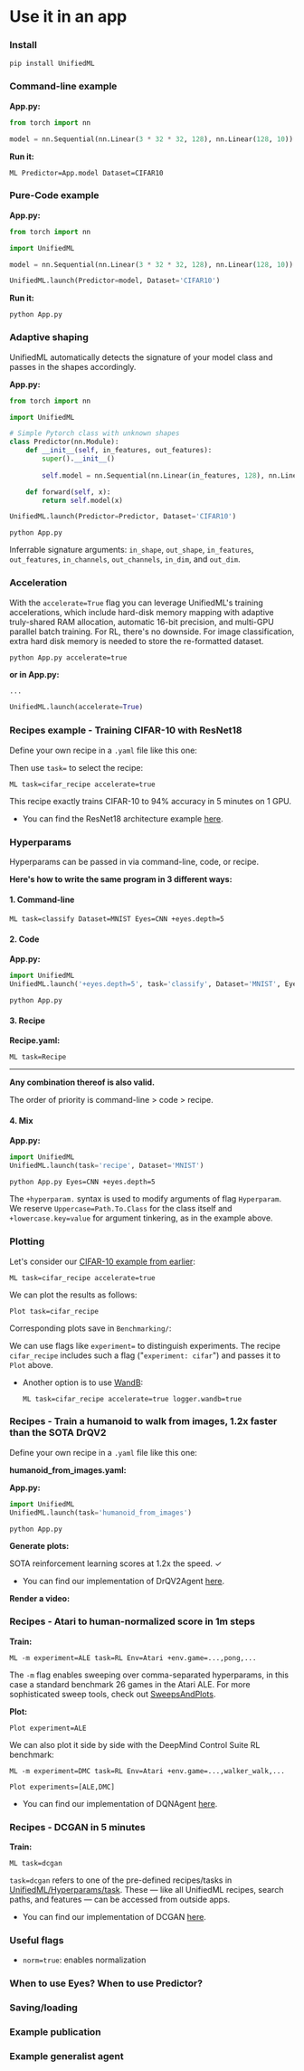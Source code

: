 # Use it in an app

### Install

```console
pip install UnifiedML
```

### Command-line example

**App.py:**

```python
from torch import nn

model = nn.Sequential(nn.Linear(3 * 32 * 32, 128), nn.Linear(128, 10))
```

**Run it:**

```console
ML Predictor=App.model Dataset=CIFAR10
```

### Pure-Code example

**App.py:**
```python
from torch import nn

import UnifiedML

model = nn.Sequential(nn.Linear(3 * 32 * 32, 128), nn.Linear(128, 10))

UnifiedML.launch(Predictor=model, Dataset='CIFAR10')
```

**Run it:**

```console
python App.py
```

### Adaptive shaping

UnifiedML automatically detects the signature of your model class and passes in the shapes accordingly.

**App.py:**

```python
from torch import nn

import UnifiedML

# Simple Pytorch class with unknown shapes
class Predictor(nn.Module): 
    def __init__(self, in_features, out_features):
        super().__init__()
        
        self.model = nn.Sequential(nn.Linear(in_features, 128), nn.Linear(128, out_features))

    def forward(self, x):
        return self.model(x)

UnifiedML.launch(Predictor=Predictor, Dataset='CIFAR10')
```

```console
python App.py
```

Inferrable signature arguments: ```in_shape```, ```out_shape```, ```in_features```, ```out_features```, ```in_channels```, ```out_channels```, ```in_dim```, and ```out_dim```.

### Acceleration

With the ```accelerate=True``` flag you can leverage UnifiedML's training accelerations, which include hard-disk memory mapping with adaptive truly-shared RAM allocation, automatic 16-bit precision, and multi-GPU parallel batch training. For RL, there's no downside. For image classification, extra hard disk memory is needed to store the re-formatted dataset. 

```console
python App.py accelerate=true
```

**or in App.py:**

```python
...

UnifiedML.launch(accelerate=True)
```

### Recipes example - Training CIFAR-10 with ResNet18

Define your own recipe in a ```.yaml``` file like this one:

Then use ```task=``` to select the recipe:

```console
ML task=cifar_recipe accelerate=true
```

This recipe exactly trains CIFAR-10 to 94% accuracy in 5 minutes on 1 GPU. 

* You can find the ResNet18 architecture example [here]().

### Hyperparams

Hyperparams can be passed in via command-line, code, or recipe.

**Here's how to write the same program in 3 different ways:**

#### 1. Command-line

```console
ML task=classify Dataset=MNIST Eyes=CNN +eyes.depth=5
```

#### 2. Code

**App.py:**
```python
import UnifiedML
UnifiedML.launch('+eyes.depth=5', task='classify', Dataset='MNIST', Eyes='CNN')
```

```console
python App.py
```

#### 3. Recipe

**Recipe.yaml:**

```console
ML task=Recipe
```

---

**Any combination thereof is also valid.** 

The order of priority is command-line > code > recipe. 

#### 4. Mix

**App.py:**
```python
import UnifiedML
UnifiedML.launch(task='recipe', Dataset='MNIST')
```

```console
python App.py Eyes=CNN +eyes.depth=5
```

The ```+hyperparam.``` syntax is used to modify arguments of flag ```Hyperparam```. We reserve ```Uppercase=Path.To.Class``` for the class itself and ```+lowercase.key=value``` for argument tinkering, as in the example above.

### Plotting

Let's consider our [CIFAR-10 example from earlier](#recipes-example---training-cifar-10-with-resnet18):

```console
ML task=cifar_recipe accelerate=true
```

We can plot the results as follows:

```console
Plot task=cifar_recipe
```

Corresponding plots save in ```Benchmarking/```:

We can use flags like ```experiment=``` to distinguish experiments. The recipe ```cifar_recipe``` includes such a flag ("```experiment: cifar```") and passes it to ```Plot``` above.

* Another option is to use [WandB]():

    ```console
    ML task=cifar_recipe accelerate=true logger.wandb=true
    ```

### Recipes - Train a humanoid to walk from images, 1.2x faster than the SOTA DrQV2

Define your own recipe in a ```.yaml``` file like this one:

**humanoid_from_images.yaml:**

[//]: # (Maybe mention that default: RL@global imports the RL pre-defined recipe from UnifiedML/Hyperparams/task)

**App.py:**

```python
import UnifiedML
UnifiedML.launch(task='humanoid_from_images')
```

```console
python App.py
```

**Generate plots:**

SOTA reinforcement learning scores at 1.2x the speed. ✓

* You can find our implementation of DrQV2Agent [here]().

**Render a video:**

### Recipes - Atari to human-normalized score in 1m steps

**Train:**

```console
ML -m experiment=ALE task=RL Env=Atari +env.game=...,pong,...
```

The ```-m``` flag enables sweeping over comma-separated hyperparams, in this case a standard benchmark 26 games in the Atari ALE. For more sophisticated sweep tools, check out [SweepsAndPlots]().

**Plot:**

```console
Plot experiment=ALE
```

We can also plot it side by side with the DeepMind Control Suite RL benchmark:

```console
ML -m experiment=DMC task=RL Env=Atari +env.game=...,walker_walk,...
```

```console
Plot experiments=[ALE,DMC]
```

* You can find our implementation of DQNAgent [here]().

### Recipes - DCGAN in 5 minutes

**Train:**

```console
ML task=dcgan
```

[//]: # (Plots, reel)
[//]: # (caption: something .. as saved in ```Benchmarking/```.)

```task=dcgan``` refers to one of the pre-defined recipes/tasks in [UnifiedML/Hyperparams/task](). These — like all UnifiedML recipes, search paths, and features — can be accessed from outside apps.

* You can find our implementation of DCGAN [here]().

### Useful flags

* ```norm=true```: enables normalization 

### When to use Eyes? When to use Predictor?

### Saving/loading

### Example publication

### Example generalist agent